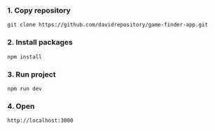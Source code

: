 ### 1. Copy repository
`git clone https://github.com/davidrepository/game-finder-app.git`

### 2. Install packages
`npm install`

### 3. Run project
`npm run dev`

### 4. Open
`http://localhost:3000`

